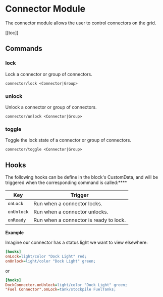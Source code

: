# Connector Module
<!-- [< Modules](../Modules.md) -->

The connector module allows the user to control connectors on the grid.

[[toc]]

## Commands

### lock
Lock a connector or group of connectors.

```
connector/lock <Connector|Group>
```

### unlock
Unlock a connector or group of connectors.

```
connector/unlock <Connector|Group>
```

### toggle
Toggle the lock state of a connector or group of connectors.

```
connector/toggle <Connector|Group>
```

## Hooks

The following hooks can be define in the block's CustomData, and will be triggered when the corresponding command is called:****

|Key                | Trigger                                       |
|-                  |-                                              |
| `onLock`          | Run when a connector locks.         |
| `onUnlock`        | Run when a connector unlocks.        |
| `onReady`         | Run when a connector is ready to lock.     |

**Example**

Imagine our connector has a status light we want to view elsewhere:

```ini title="DockConnector > Custom Data"
[hooks]
onLock=light/color "Dock Light" red;
onUnlock=light/color "Dock Light" green;
```
or

```ini title="Mother > Custom Data"
[hooks]
DockConnector.onUnlock=light/color "Dock Light" green;
"Fuel Connector".onLock=tank/stockpile FuelTanks;
```
